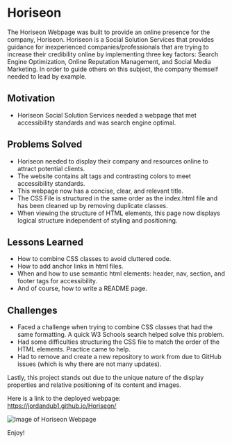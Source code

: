 # Horiseon

The Horiseon Webpage was built to provide an online presence for the company, Horiseon. Horiseon is a Social Solution Services that provides guidance for inexperienced companies/professionals that are trying to increase their credibility online by implementing three key factors: Search Engine Optimization, Online Reputation Management, and Social Media Marketing. In order to guide others on this subject, the company themself needed to lead by example. 

## Motivation

* Horiseon Social Solution Services needed a webpage that met accessibility standards and was search engine optimal.

## Problems Solved

* Horiseon needed to display their company and resources online to attract potential clients. 
* The website contains alt tags and contrasting colors to meet accessibility standards.
* This webpage now has a concise, clear, and relevant title.
* The CSS File is structured in the same order as the index.html file and has been cleaned up by removing duplicate classes.
* When viewing the structure of HTML elements, this page now displays logical structure independent of styling and positioning.

## Lessons Learned

* How to combine CSS classes to avoid cluttered code.
* How to add anchor links in html files.
* When and how to use semantic html elements: header, nav, section, and footer tags for accessibility.
* And of course, how to write a README page.
  
## Challenges

* Faced a challenge when trying to combine CSS classes that had the same formatting. A quick W3 Schools search helped solve this problem.
* Had some difficulties structuring the CSS file to match the order of the HTML elements. Practice came to help.
* Had to remove and create a new repository to work from due to GitHub issues (which is why there are not many updates).

Lastly, this project stands out due to the unique nature of the display properties and relative positioning of its content and images. 
  
Here is a link to the deployed webpage: https://jordandub1.github.io/Horiseon/

![Image of Horiseon Webpage](https://jordandub1.github.io/Horiseon/assets/images/full-page-screenshot.png)

Enjoy!